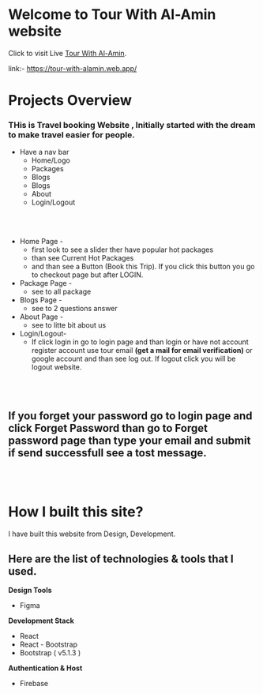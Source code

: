 # Welcome to Tour With Al-Amin website

Click to visit Live [Tour With Al-Amin](https://tour-with-alamin.web.app/).

link:- https://tour-with-alamin.web.app/

# Projects Overview
### THis is Travel booking Website , Initially started with the dream to make travel easier for people.

* Have a nav bar 
    * Home/Logo
    * Packages
    * Blogs
    * Blogs
    * About
    * Login/Logout
<br/>
<br/>

* Home Page -
    * first look to see a slider ther have popular hot packages 
    * than see Current Hot Packages
    * and than see a Button (Book this Trip). If you click this button you go to checkout page but after LOGIN.           
* Package Page -
    * see to all package
* Blogs Page -
    * see to 2 questions answer
* About Page -
    * see to litte bit about us
* Login/Logout-
    * If click login in go to login page and than login or have not account register account use tour email **(get a mail for email verification)** or google account and than see log out. If logout click you will be logout website.
<br/>
<br/>

## If you forget your password go to login page and click **Forget Password** than go to **Forget password** page than type your email and submit if send successfull see a **tost message**.

<br/>
<br/>

 # How I built this site?
 I have built this website  from Design, Development.
 ## Here are the list of technologies & tools that I used.

**Design Tools**
* Figma

**Development Stack**
* React
* React - Bootstrap
* Bootstrap ( v5.1.3 )

**Authentication & Host**
* Firebase
